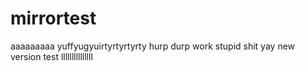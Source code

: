 # mirrortest
aaaaaaaaa
yuffyugyuirtyrtyrtyrty
hurp durp
work stupid shit
yay
new version test
lllllllllllllll
